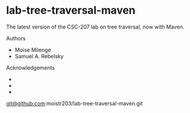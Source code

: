 # lab-tree-traversal-maven

The latest version of the CSC-207 lab on tree traversal, now with Maven.

Authors

* Moise Milenge
* Samuel A. Rebelsky

Acknowledgements

*
*
*
git@github.com:moistr203/lab-tree-traversal-maven.git
